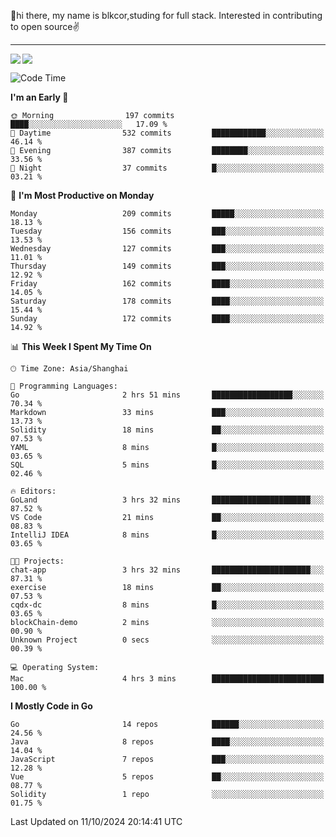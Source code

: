 👋hi there, my name is blkcor,studing for full stack.
Interested in contributing to open source✌️

<hr/>

![](https://github-readme-stats.vercel.app/api?username=blkcor)
<a href="https://github.com/blkcor/github-readme-stats">
    <img align="left" src="https://github-readme-stats.vercel.app/api/top-langs/?username=blkcor&hide=jupyter%20notebook,shaderlab,tex,c%23&langs_count=9" />
</a>


<!--START_SECTION:waka-->
![Code Time](http://img.shields.io/badge/Code%20Time-1%2C360%20hrs%2026%20mins-blue)

**I'm an Early 🐤** 

```text
🌞 Morning                197 commits         ████░░░░░░░░░░░░░░░░░░░░░   17.09 % 
🌆 Daytime                532 commits         ████████████░░░░░░░░░░░░░   46.14 % 
🌃 Evening                387 commits         ████████░░░░░░░░░░░░░░░░░   33.56 % 
🌙 Night                  37 commits          █░░░░░░░░░░░░░░░░░░░░░░░░   03.21 % 
```
📅 **I'm Most Productive on Monday** 

```text
Monday                   209 commits         █████░░░░░░░░░░░░░░░░░░░░   18.13 % 
Tuesday                  156 commits         ███░░░░░░░░░░░░░░░░░░░░░░   13.53 % 
Wednesday                127 commits         ███░░░░░░░░░░░░░░░░░░░░░░   11.01 % 
Thursday                 149 commits         ███░░░░░░░░░░░░░░░░░░░░░░   12.92 % 
Friday                   162 commits         ████░░░░░░░░░░░░░░░░░░░░░   14.05 % 
Saturday                 178 commits         ████░░░░░░░░░░░░░░░░░░░░░   15.44 % 
Sunday                   172 commits         ████░░░░░░░░░░░░░░░░░░░░░   14.92 % 
```


📊 **This Week I Spent My Time On** 

```text
🕑︎ Time Zone: Asia/Shanghai

💬 Programming Languages: 
Go                       2 hrs 51 mins       ██████████████████░░░░░░░   70.34 % 
Markdown                 33 mins             ███░░░░░░░░░░░░░░░░░░░░░░   13.73 % 
Solidity                 18 mins             ██░░░░░░░░░░░░░░░░░░░░░░░   07.53 % 
YAML                     8 mins              █░░░░░░░░░░░░░░░░░░░░░░░░   03.65 % 
SQL                      5 mins              █░░░░░░░░░░░░░░░░░░░░░░░░   02.46 % 

🔥 Editors: 
GoLand                   3 hrs 32 mins       ██████████████████████░░░   87.52 % 
VS Code                  21 mins             ██░░░░░░░░░░░░░░░░░░░░░░░   08.83 % 
IntelliJ IDEA            8 mins              █░░░░░░░░░░░░░░░░░░░░░░░░   03.65 % 

🐱‍💻 Projects: 
chat-app                 3 hrs 32 mins       ██████████████████████░░░   87.31 % 
exercise                 18 mins             ██░░░░░░░░░░░░░░░░░░░░░░░   07.53 % 
cqdx-dc                  8 mins              █░░░░░░░░░░░░░░░░░░░░░░░░   03.65 % 
blockChain-demo          2 mins              ░░░░░░░░░░░░░░░░░░░░░░░░░   00.90 % 
Unknown Project          0 secs              ░░░░░░░░░░░░░░░░░░░░░░░░░   00.39 % 

💻 Operating System: 
Mac                      4 hrs 3 mins        █████████████████████████   100.00 % 
```

**I Mostly Code in Go** 

```text
Go                       14 repos            ██████░░░░░░░░░░░░░░░░░░░   24.56 % 
Java                     8 repos             ████░░░░░░░░░░░░░░░░░░░░░   14.04 % 
JavaScript               7 repos             ███░░░░░░░░░░░░░░░░░░░░░░   12.28 % 
Vue                      5 repos             ██░░░░░░░░░░░░░░░░░░░░░░░   08.77 % 
Solidity                 1 repo              ░░░░░░░░░░░░░░░░░░░░░░░░░   01.75 % 
```




 Last Updated on 11/10/2024 20:14:41 UTC
<!--END_SECTION:waka-->


